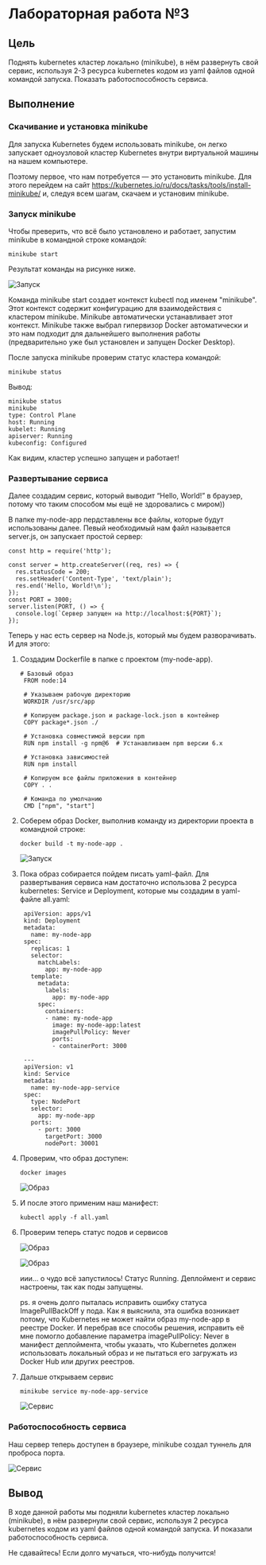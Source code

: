 # Лабораторная работа №3

## Цель

Поднять kubernetes кластер локально (minikube), в нём развернуть свой сервис, используя 2-3 ресурса kubernetes кодом из yaml файлов одной командой запуска. Показать работоспособность сервиса.

## Выполнение

### Скачивание и установка minikube

Для запуска Kubernetes будем использовать minikube, он легко запускает одноузловой кластер Kubernetes внутри виртуальной машины на нашем компьютере.

Поэтому первое, что нам потребуется — это установить minikube. Для этого перейдем на сайт https://kubernetes.io/ru/docs/tasks/tools/install-minikube/ и, следуя всем шагам, скачаем и установим minikube.

### Запуск minikube

Чтобы преверить, что всё было установлено и работает, запустим minikube в командной строке командой:
```
minikube start
```
Результат команды на рисунке ниже.

![Запуск](images/1.png)

Команда minikube start создает контекст kubectl под именем "minikube". Этот контекст содержит конфигурацию для взаимодействия с кластером minikube. Minikube автоматически устанавливает этот контекст.
Minikube также выбрал гипервизор Docker автоматически и это нам подходит для дальнейшего выполнения работы (предварительно уже был установлен и запущен Docker Desktop).

После запуска minikube проверим статус кластера командой:
```
minikube status
```
Вывод:
```
minikube status
minikube
type: Control Plane
host: Running
kubelet: Running
apiserver: Running
kubeconfig: Configured
```
Как видим, кластер успешно запущен и работает!

### Развертывание сервиса

Далее создадим сервис, который выводит “Hello, World!” в браузер, потому что таким способом мы ещё не здоровались с миром))

В папке my-node-app пердставлены все файлы, которые будут использованы далее. 
Певый необходимый нам файл называется server.js, он запускает простой сервер:

```
const http = require('http');

const server = http.createServer((req, res) => {
  res.statusCode = 200;
  res.setHeader('Content-Type', 'text/plain');
  res.end('Hello, World!\n');
});
const PORT = 3000;
server.listen(PORT, () => {
  console.log(`Сервер запущен на http://localhost:${PORT}`);
});
```

Теперь у нас есть сервер на Node.js, который мы будем разворачивать. И для этого:

1. Создадим Dockerfile в папке с проектом (my-node-app).

   ```
   # Базовый образ
    FROM node:14
    
    # Указываем рабочую директорию
    WORKDIR /usr/src/app
    
    # Копируем package.json и package-lock.json в контейнер
    COPY package*.json ./
    
    # Установка совместимой версии npm
    RUN npm install -g npm@6  # Устанавливаем npm версии 6.x
    
    # Установка зависимостей
    RUN npm install
    
    # Копируем все файлы приложения в контейнер
    COPY . .
    
    # Команда по умолчанию
    CMD ["npm", "start"]
   ```

2. Соберем образ Docker, выполнив команду из директории проекта в командной строке:
   
   ```
   docker build -t my-node-app .
   ```

   ![Запуск](images/2.png)

3. Пока образ собирается пойдем писать yaml-файл. Для развертывания сервиса нам достаточно использова 2 ресурса kubernetes: Service и Deployment, которые мы создадим в yaml-файле all.yaml:
   
   ```
    apiVersion: apps/v1
    kind: Deployment
    metadata:
      name: my-node-app
    spec:
      replicas: 1
      selector:
        matchLabels:
          app: my-node-app
      template:
        metadata:
          labels:
            app: my-node-app
        spec:
          containers:
          - name: my-node-app
            image: my-node-app:latest
            imagePullPolicy: Never
            ports:
            - containerPort: 3000
    
    ---
    apiVersion: v1
    kind: Service
    metadata:
      name: my-node-app-service
    spec:
      type: NodePort
      selector:
        app: my-node-app
      ports:
        - port: 3000
          targetPort: 3000
          nodePort: 30001
   ```
   
4. Проверим, что образ доступен:
   
   ```
   docker images
   ```
   ![Образ](images/3.png)
   
5. И после этого применим наш манифест:

   ```
   kubectl apply -f all.yaml
   ```

6. Проверим теперь статус подов и сервисов

   ![Образ](images/4.png)

   ![Образ](images/5.png)

   иии... о чудо всё запустилось! Статус Running. Деплоймент и сервис настроены, так как поды запущены.
  
    ps. я очень долго пыталась исправить ошибку статуса ImagePullBackOff у пода.
    Как я выяснила, эта ошибка возникает потому, что Kubernetes не может найти образ my-node-app в реестре Docker. 
    И перебрав все способы решения, исправить её мне помогло добавление параметра imagePullPolicy: Never в манифест деплоймента, 
    чтобы указать, что Kubernetes должен использовать локальный образ и не пытаться его загружать из Docker Hub или других реестров.

7. Дальше открываем сервис

   ```
   minikube service my-node-app-service
   ```
   
   ![Сервис](images/6.png)
  
### Работоспособность сервиса

Наш сервер теперь доступен в браузере, minikube создал туннель для проброса порта.

![Сервис](images/7.png)

## Вывод 

В ходе данной работы мы подняли kubernetes кластер локально (minikube), в нём развернули свой сервис, используя 2 ресурса kubernetes кодом из yaml файлов одной командой запуска. 
И показали работоспособность сервиса.

Не сдавайтесь! Если долго мучаться, что-нибудь получится!
